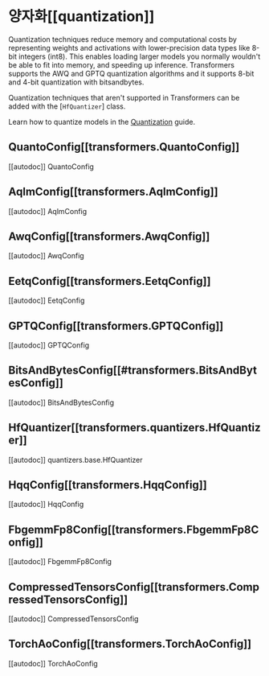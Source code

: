 <!--Copyright 2023 The HuggingFace Team. All rights reserved.

Licensed under the Apache License, Version 2.0 (the "License"); you may not use this file except in compliance with
the License. You may obtain a copy of the License at

http://www.apache.org/licenses/LICENSE-2.0

Unless required by applicable law or agreed to in writing, software distributed under the License is distributed on
an "AS IS" BASIS, WITHOUT WARRANTIES OR CONDITIONS OF ANY KIND, either express or implied. See the License for the
specific language governing permissions and limitations under the License.

⚠️ Note that this file is in Markdown but contain specific syntax for our doc-builder (similar to MDX) that may not be
rendered properly in your Markdown viewer.

-->

# 양자화[[quantization]]

Quantization techniques reduce memory and computational costs by representing weights and activations with lower-precision data types like 8-bit integers (int8). This enables loading larger models you normally wouldn't be able to fit into memory, and speeding up inference. Transformers supports the AWQ and GPTQ quantization algorithms and it supports 8-bit and 4-bit quantization with bitsandbytes.

Quantization techniques that aren't supported in Transformers can be added with the [`HfQuantizer`] class.

<Tip>

Learn how to quantize models in the [Quantization](../quantization) guide.

</Tip>

## QuantoConfig[[transformers.QuantoConfig]]

[[autodoc]] QuantoConfig

## AqlmConfig[[transformers.AqlmConfig]]

[[autodoc]] AqlmConfig

## AwqConfig[[transformers.AwqConfig]]

[[autodoc]] AwqConfig

## EetqConfig[[transformers.EetqConfig]]
[[autodoc]] EetqConfig

## GPTQConfig[[transformers.GPTQConfig]]

[[autodoc]] GPTQConfig

## BitsAndBytesConfig[[#transformers.BitsAndBytesConfig]]

[[autodoc]] BitsAndBytesConfig

## HfQuantizer[[transformers.quantizers.HfQuantizer]]

[[autodoc]] quantizers.base.HfQuantizer

## HqqConfig[[transformers.HqqConfig]]

[[autodoc]] HqqConfig

## FbgemmFp8Config[[transformers.FbgemmFp8Config]]

[[autodoc]] FbgemmFp8Config

## CompressedTensorsConfig[[transformers.CompressedTensorsConfig]]

[[autodoc]] CompressedTensorsConfig

## TorchAoConfig[[transformers.TorchAoConfig]]

[[autodoc]] TorchAoConfig
